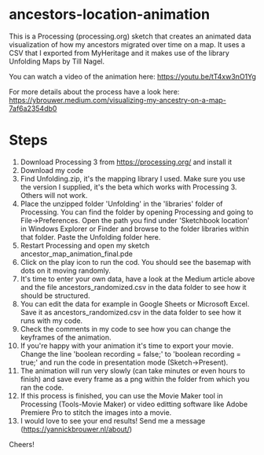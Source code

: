 # ancestors-location-animation
This is a Processing (processing.org) sketch that creates an animated data visualization of how my ancestors migrated over time on a map. It uses a CSV that I exported from MyHeritage and it makes use of the library Unfolding Maps by Till Nagel.

You can watch a video of the animation here:
https://youtu.be/tT4xw3nO1Yg

For more details about the process have a look here:
https://ybrouwer.medium.com/visualizing-my-ancestry-on-a-map-7af6a2354db0

# Steps
1. Download Processing 3 from https://processing.org/ and install it
2. Download my code
3. Find Unfolding.zip, it's the mapping library I used. Make sure you use the version I supplied, it's the beta which works with Processing 3. Others will not work.
4. Place the unzipped folder 'Unfolding' in the 'libraries' folder of Processing. You can find the folder by opening Processing and going to File->Preferences.
Open the path you find under 'Sketchbook location' in Windows Explorer or Finder and browse to the folder libraries within that folder. Paste the Unfolding folder here.
5. Restart Processing and open my sketch ancestor_map_animation_final.pde
6. Click on the play icon to run the cod. You should see the basemap with dots on it moving randomly.
7. It's time to enter your own data, have a look at the Medium article above and the file ancestors_randomized.csv in the data folder to see how it should be structured. 
8. You can edit the data for example in Google Sheets or Microsoft Excel. Save it as ancestors_randomized.csv in the data folder to see how it runs with my code.
9. Check the comments in my code to see how you can change the keyframes of the animation.
10. If you're happy with your animation it's time to export your movie. Change the line 'boolean recording = false;' to 'boolean recording = true;' and run the code in presentation mode (Sketch->Present). 
11. The animation will run very slowly (can take minutes or even hours to finish) and save every frame as a png within the folder from which you ran the code.
12. If this process is finished, you can use the Movie Maker tool in Processing (Tools-Movie Maker) or video editting software like Adobe Premiere Pro to stitch the images into a movie.
13. I would love to see your end results! Send me a message (https://yannickbrouwer.nl/about/)

Cheers!
